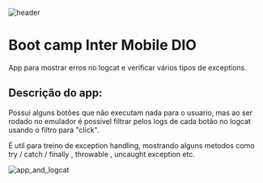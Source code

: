 ![header](D:\Programation\dio\android_inter\error_handling_class\header.png)

# Boot camp Inter Mobile DIO

App para mostrar erros no logcat e verificar vários tipos de exceptions.

## Descrição do app:

Possui alguns botões que não executam nada para o usuario, mas ao ser rodado no emulador é possivel filtrar pelos logs de cada botão no logcat usando o filtro para "click".

É util para treino de exception handling, mostrando alguns metodos como try / catch / finally , throwable , uncaught exception etc. 

![app_and_logcat](D:\Programation\dio\android_inter\error_handling_class\app_and_logcat.png)